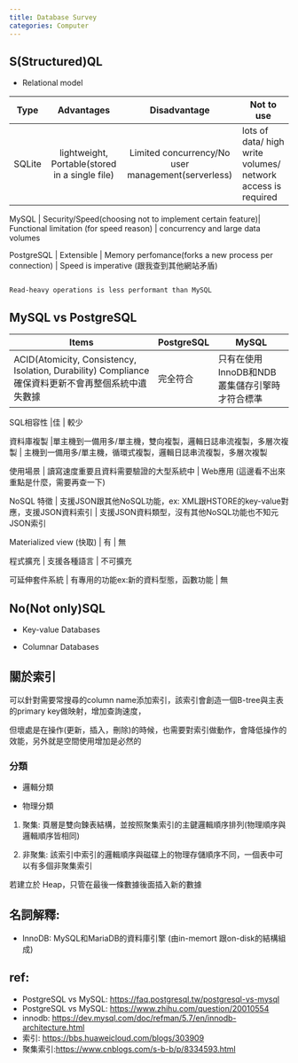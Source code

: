 ```yaml
---
title: Database Survey
categories: Computer
---
```




## S(Structured)QL

- Relational model

Type        | Advantages                                               | Disadvantage                                               |    Not to use
------------|:--------------------------------------------------------:|:----------------------------------------------------------:|------------------
SQLite      | lightweight, Portable(stored in a single file)           | Limited concurrency/No user management(serverless)         | lots of data/ high write volumes/ network access is required
 
MySQL       | Security/Speed(choosing not to implement certain feature)| Functional limitation (for speed reason)                   |  concurrency and large data volumes

PostgreSQL  |  Extensible                                              | Memory perfomance(forks a new process per connection)      |  Speed is imperative (跟我查到其他網站矛盾)

                                                                         Read-heavy operations is less performant than MySQL


## MySQL vs PostgreSQL


Items                                                          | PostgreSQL  | MySQL
---------------------------------------------------------------|:----------- |---------
ACID(Atomicity, Consistency, Isolation, Durability) Compliance確保資料更新不會再整個系統中遺失數據 |完全符合                                                   | 只有在使用InnoDB和NDB叢集儲存引擎時才符合標準

SQL相容性                                                      |佳                                                         | 較少

資料庫複製                                                     |單主機到一備用多/單主機，雙向複製，邏輯日誌串流複製，多層次複製 | 主機到一備用多/單主機，循環式複製，邏輯日誌串流複製，多層次複製
   
使用場景                                                       | 讀寫速度重要且資料需要驗證的大型系統中 | Web應用 (這邊看不出來重點是什麼，需要再查一下)

NoSQL 特徵                                                     | 支援JSON跟其他NoSQL功能，ex: XML跟HSTORE的key-value對應，支援JSON資料索引 | 支援JSON資料類型，沒有其他NoSQL功能也不知元JSON索引 


Materialized view (快取)                                       | 有 | 無

程式擴充                                                       | 支援各種語言 | 不可擴充

可延伸套件系統                                                 | 有專用的功能ex:新的資料型態，函數功能 | 無 



## No(Not only)SQL

- Key-value Databases

- Columnar Databases


## 關於索引

可以針對需要常搜尋的column name添加索引，該索引會創造一個B-tree與主表的primary key做映射，增加查詢速度，

但壞處是在操作(更新，插入，刪除)的時候，也需要對索引做動作，會降低操作的效能，另外就是空間使用增加是必然的

### 分類
- 邏輯分類


- 物理分類
1. 聚集: 頁層是雙向鍊表結構，並按照聚集索引的主鍵邏輯順序排列(物理順序與邏輯順序皆相同)

2. 非聚集: 該索引中索引的邏輯順序與磁碟上的物理存儲順序不同，一個表中可以有多個非聚集索引

若建立於 Heap，只管在最後一條數據後面插入新的數據

## 名詞解釋:

- InnoDB: MySQL和MariaDB的資料庫引擎 (由in-memort 跟on-disk的結構組成)


## ref:
- PostgreSQL vs MySQL: https://faq.postgresql.tw/postgresql-vs-mysql
- PostgreSQL vs MySQL: https://www.zhihu.com/question/20010554
- innodb: https://dev.mysql.com/doc/refman/5.7/en/innodb-architecture.html
- 索引: https://bbs.huaweicloud.com/blogs/303909
- 聚集索引:https://www.cnblogs.com/s-b-b/p/8334593.html